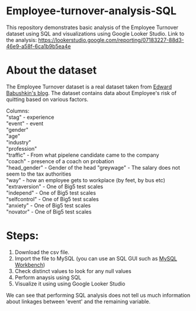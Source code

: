 # Employee-turnover-analysis-SQL
This repository demonstrates basic analysis of the Employee Turnover dataset using SQL and visualizations using Google Looker Studio. 
Link to the analysis: https://lookerstudio.google.com/reporting/07183227-88d3-46e9-a58f-6ca1b9b5ea4e

# About the dataset
The Employee Turnover dataset is a real dataset taken from [Edward Babushkin's blog](https://edwvb.blogspot.com/2017/10/employee-turnover-how-to-predict-individual-risks-of-quitting.html). The dataset contains data about Employee's risk of quitting based on various factors. <br />

Columns: <br />
"stag" - experience <br />
"event" - event      
"gender"       
"age"          
"industry"     
"profession"  
"traffic" - From what pipelene candidate came to the company <br />
"coach" - presence of a coach on probation <br />
"head_gender" - Gender of the head
"greywage" -  The salary does not seem to the tax authorities <br />
"way" -   how an employee gets to workplace (by feet, by bus etc) <br />
"extraversion" - One of Big5 test scales <br />
"independ" - One of Big5 test scales <br />
"selfcontrol" - One of Big5 test scales <br />
"anxiety" - One of Big5 test scales <br />
"novator" - One of Big5 test scales <br />

# Steps:
1. Download the csv file.
2. Import the file to MySQL (you can use an SQL GUI such as [MySQL Workbench](https://www.mysql.com/products/workbench/))
3. Check distinct values to look for any null values
4. Perform anaysis using SQL
5. Visualize it using using Google Looker Studio

We can see that performing SQL analysis does not tell us much information about linkages between 'event' and the remaining variable. 
   


